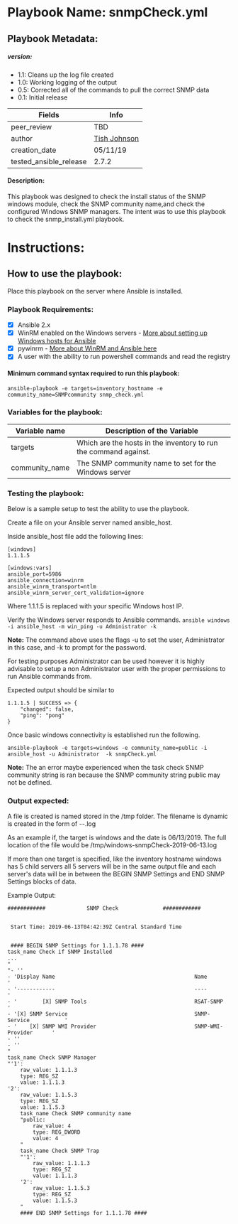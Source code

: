 # Playbook Name: snmpCheck.yml

## Playbook Metadata:
##### version:
* 1.1: Cleans up the log file created
* 1.0: Working logging of the output
* 0.5: Corrected all of the commands to pull the correct SNMP data
* 0.1: Initial release

|Fields|Info|
|---|---|
|peer_review|TBD|
|author|[Tish Johnson](mailto:ljjohnson@convergeone.com?subject=snmpCheck-ansible-playbook)
|creation_date|05/11/19|
|tested_ansible_release|2.7.2|

####  Description:
This playbook was designed to check the install status of the SNMP windows module, check the SNMP community name,and check the configured Windows SNMP managers. The intent was to use this playbook to check the snmp_install.yml playbook.

# Instructions:
## How to use the playbook:
Place this playbook on the server where Ansible is installed.

### Playbook Requirements:
- [x] Ansible 2.x
- [x] WinRM enabled on the Windows servers - [More about setting up Windows hosts for Ansible](https://docs.ansible.com/ansible/latest/user_guide/windows_setup.html#winrm-setup)
- [x] pywinrm - [More about WinRM and Ansible here](https://docs.ansible.com/ansible/latest/user_guide/windows_winrm.html?highlight=ansible_connection)
- [x] A user with the ability to run powershell commands and read the registry  

#### Minimum command syntax required to run this playbook:

 `ansible-playbook -e targets=inventory_hostname -e community_name=SNMPcommunity snmp_check.yml`

### Variables for the playbook:
|Variable name|Description of the Variable|
|---|---|
|targets|Which are the hosts in the inventory to run the command against.|
|community_name|The SNMP community name to set for the Windows server|

### Testing the playbook:
Below is a sample setup to test the ability to use the playbook.

Create a file on your Ansible server named ansible_host.

Inside ansible_host file add the following lines:
```
[windows]
1.1.1.5

[windows:vars]
ansible_port=5986
ansible_connection=winrm
ansible_winrm_transport=ntlm
ansible_winrm_server_cert_validation=ignore
```
Where 1.1.1.5 is replaced with your specific Windows host IP.

Verify the Windows server responds to Ansible commands.
`ansible windows -i ansible_host -m win_ping -u Administrator -k`

**Note:** The command above uses the flags -u to set the user, Administrator in this case, and -k to prompt for the password.

For testing purposes Administrator can be used however it is highly advisable to setup a non Administrator user with the proper permissions to run Ansible commands from.

Expected output should be similar to
```
1.1.1.5 | SUCCESS => {
    "changed": false,
    "ping": "pong"
}
```
Once basic windows connectivity is established run the following.

`ansible-playbook -e targets=windows -e community_name=public -i ansible_host -u Administrator  -k snmpCheck.yml`

**Note:** The an error maybe experienced when the task check SNMP community string is ran because the SNMP community string public may not be defined.

### Output expected:
A file is created is named stored in the /tmp folder. The filename is dynamic is created in the form of <targets>-<playbook name>-<date>.log

As an example if, the target is windows and the date is 06/13/2019. The full location of the file would be /tmp/windows-snmpCheck-2019-06-13.log

If more than one target is specified, like the inventory hostname windows has 5 child servers all 5 servers will be in the same output file and each server's data will be in between the BEGIN SNMP Settings and END SNMP Settings blocks of data.

Example Output:
```
############             SNMP Check              ############


 Start Time: 2019-06-13T04:42:39Z Central Standard Time


 #### BEGIN SNMP Settings for 1.1.1.78 ####
task_name Check if SNMP Installed
...
"
"- ''
- 'Display Name                                            Name                   '
- '------------                                            ----                   '
- '        [X] SNMP Tools                                  RSAT-SNMP              '
- '[X] SNMP Service                                        SNMP-Service           '
- '    [X] SNMP WMI Provider                               SNMP-WMI-Provider      '
- ''
- ''
"
task_name Check SNMP Manager
"'1':
    raw_value: 1.1.1.3
    type: REG_SZ
    value: 1.1.1.3
'2':
    raw_value: 1.1.5.3
    type: REG_SZ
    value: 1.1.5.3
    task_name Check SNMP community name
    "public:
        raw_value: 4
        type: REG_DWORD
        value: 4
    "
    task_name Check SNMP Trap
    "'1':
        raw_value: 1.1.1.3
        type: REG_SZ
        value: 1.1.1.3
    '2':
        raw_value: 1.1.5.3
        type: REG_SZ
        value: 1.1.5.3
    "
    #### END SNMP Settings for 1.1.1.78 ####

```
